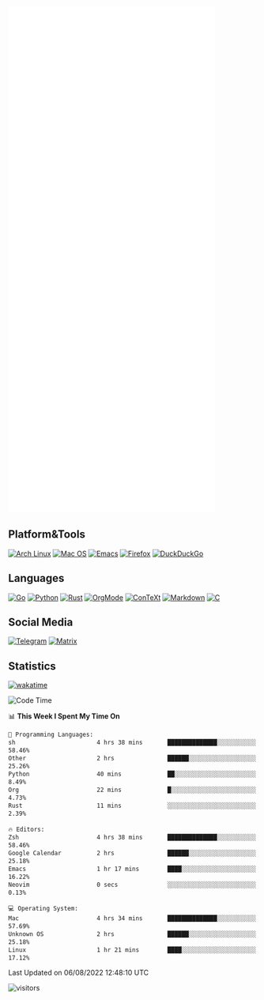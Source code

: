 ![Metrics](https://github.com/SteamedFish/SteamedFish/blob/master/github-metrics.svg)

## Platform&Tools

[![Arch Linux](https://img.shields.io/badge/ArchLinux-1793D1?logo=arch-linux&logoColor=fff&style=flat-square)](https://archlinux.org/)
[![Mac OS](https://img.shields.io/badge/MacOS-000000?style=flat-square&logo=macos&logoColor=F0F0F0)](https://www.apple.com/macos/)
[![Emacs](https://img.shields.io/badge/Emacs-%237F5AB6.svg?&style=flat-square&logo=gnu-emacs&logoColor=white)](https://www.gnu.org/software/emacs/)
[![Firefox](https://img.shields.io/badge/Firefox-FF7139?style=flat-square&logo=Firefox-Browser&logoColor=white)](https://firefox.com/)
[![DuckDuckGo](https://img.shields.io/badge/DuckDuckGo-DE5833?style=flat-square&logo=DuckDuckGo&logoColor=white)](https://duckduckgo.com/)

## Languages

[![Go](https://img.shields.io/badge/Golang-%2300ADD8.svg?style=flat-square&logo=go&logoColor=white)](https://golang.org/)
[![Python](https://img.shields.io/badge/Python-3670A0?style=flat-square&logo=python&logoColor=ffdd54)](https://www.python.org/)
[![Rust](https://img.shields.io/badge/Rust-%23000000.svg?style=flat-square&logo=rust&logoColor=white)](https://www.rust-lang.org/)
[![OrgMode](https://img.shields.io/badge/OrgMode-%23000000.svg?style=flat-square&logo=org&logoColor=white)](https://orgmode.org/)
[![ConTeXt](https://img.shields.io/badge/ConTeXt-%23008080.svg?style=flat-square&logo=latex&logoColor=white)](https://contextgarden.net/)
[![Markdown](https://img.shields.io/badge/MarkDown-%23000000.svg?style=flat-square&logo=markdown&logoColor=white)](https://daringfireball.net/projects/markdown/)
[![C](https://img.shields.io/badge/C-%2300599C.svg?style=flat-square&logo=c&logoColor=white)](https://www.iso.org/standard/74528.html)

## Social Media
[![Telegram](https://img.shields.io/badge/SteamedFish-2CA5E0?style=social&logo=telegram&logoColor=white)](https://t.me/SteamedFish)
[![Matrix](https://img.shields.io/badge/SteamedFish-2CA5E0?style=social&logo=matrix&logoColor=black)](https://matrix.to/#/@i:steamedfish.org)

## Statistics
[![wakatime](https://wakatime.com/badge/user/168280d6-fcf2-4b4f-ad3a-dc4612f35b38.svg)](https://wakatime.com/@168280d6-fcf2-4b4f-ad3a-dc4612f35b38)

<!--START_SECTION:waka-->
![Code Time](http://img.shields.io/badge/Code%20Time-1%2C949%20hrs%2036%20mins-blue)

📊 **This Week I Spent My Time On** 

```text
💬 Programming Languages: 
sh                       4 hrs 38 mins       ██████████████░░░░░░░░░░░   58.46% 
Other                    2 hrs               ██████░░░░░░░░░░░░░░░░░░░   25.26% 
Python                   40 mins             ██░░░░░░░░░░░░░░░░░░░░░░░   8.49% 
Org                      22 mins             █░░░░░░░░░░░░░░░░░░░░░░░░   4.73% 
Rust                     11 mins             ░░░░░░░░░░░░░░░░░░░░░░░░░   2.39%

🔥 Editors: 
Zsh                      4 hrs 38 mins       ██████████████░░░░░░░░░░░   58.46% 
Google Calendar          2 hrs               ██████░░░░░░░░░░░░░░░░░░░   25.18% 
Emacs                    1 hr 17 mins        ████░░░░░░░░░░░░░░░░░░░░░   16.22% 
Neovim                   0 secs              ░░░░░░░░░░░░░░░░░░░░░░░░░   0.13%

💻 Operating System: 
Mac                      4 hrs 34 mins       ██████████████░░░░░░░░░░░   57.69% 
Unknown OS               2 hrs               ██████░░░░░░░░░░░░░░░░░░░   25.18% 
Linux                    1 hr 21 mins        ████░░░░░░░░░░░░░░░░░░░░░   17.12%

```


 Last Updated on 06/08/2022 12:48:10 UTC
<!--END_SECTION:waka-->

![visitors](https://visitor-badge.laobi.icu/badge?page_id=SteamedFish.SteamedFish)
